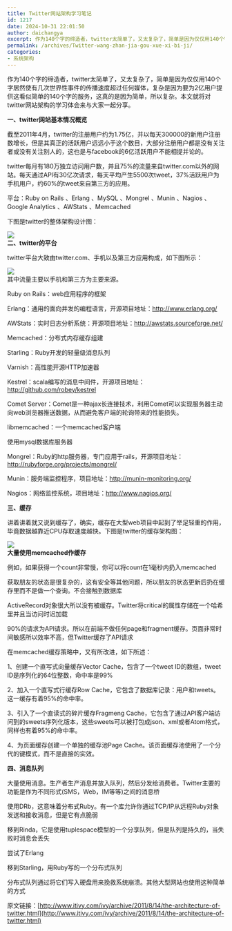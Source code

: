 ```yaml
---
title: Twitter网站架构学习笔记
id: 1217
date: 2024-10-31 22:01:50
author: daichangya
excerpt: 作为140个字的缔造者，twitter太简单了，又太复杂了，简单是因为仅仅用140个字居然使有几次世界性事件的传播速度超过任何媒体，复杂是因为要为2亿用户提供这看似简单的140个字的服务，这真的是因为简单，所以复杂。今天就结合网络上的一些资料，来浅谈一下我对twitter网站架构的学习体会，希望给路过的朋友一点启示.......
permalink: /archives/Twitter-wang-zhan-jia-gou-xue-xi-bi-ji/
categories:
- 系统架构
---
```


作为140个字的缔造者，twitter太简单了，又太复杂了，简单是因为仅仅用140个字居然使有几次世界性事件的传播速度超过任何媒体，复杂是因为要为2亿用户提供这看似简单的140个字的服务，这真的是因为简单，所以复杂。本文就将对twitter网站架构的学习体会来与大家一起分享。

**一、twitter网站基本情况概览**

截至2011年4月，twitter的注册用户约为1.75亿，并以每天300000的新用户注册数增长，但是其真正的活跃用户远远小于这个数目，大部分注册用户都是没有关注者或没有关注别人的，这也是与facebook的6亿活跃用户不能相提并论的。

twitter每月有180万独立访问用户数，并且75%的流量来自twitter.com以外的网站。每天通过API有30亿次请求，每天平均产生5500次tweet，37%活跃用户为手机用户，约60%的tweet来自第三方的应用。

平台：Ruby on Rails 、Erlang 、MySQL 、Mongrel 、Munin 、Nagios 、Google Analytics 、AWStats 、Memcached

下图是twitter的整体架构设计图：

  
![](http://dl.iteye.com/upload/attachment/0065/0910/6e02e5d5-2afb-3dcb-92d8-3f6d2fa147e4.jpg)  
 **二、twitter的平台**

twitter平台大致由twitter.com、手机以及第三方应用构成，如下图所示：

  
![](http://dl.iteye.com/upload/attachment/0065/0912/14f6314e-5e0e-3fc4-93b5-7f36278d5c18.jpg)  
 其中流量主要以手机和第三方为主要来源。

Ruby on Rails：web应用程序的框架

Erlang：通用的面向并发的编程语言，开源项目地址：http://www.erlang.org/

AWStats：实时日志分析系统：开源项目地址：http://awstats.sourceforge.net/

Memcached：分布式内存缓存组建

Starling：Ruby开发的轻量级消息队列

Varnish：高性能开源HTTP加速器

Kestrel：scala编写的消息中间件，开源项目地址：http://github.com/robey/kestrel

Comet Server：Comet是一种ajax长连接技术，利用Comet可以实现服务器主动向web浏览器推送数据，从而避免客户端的轮询带来的性能损失。

libmemcached：一个memcached客户端

使用mysql数据库服务器

Mongrel：Ruby的http服务器，专门应用于rails，开源项目地址：http://rubyforge.org/projects/mongrel/

Munin：服务端监控程序，项目地址：http://munin-monitoring.org/

Nagios：网络监控系统，项目地址：http://www.nagios.org/

**三、缓存**

讲着讲着就又说到缓存了，确实，缓存在大型web项目中起到了举足轻重的作用，毕竟数据越靠近CPU存取速度越快。下图是twitter的缓存架构图：

  
![](http://dl.iteye.com/upload/attachment/0065/0914/64085b25-ba41-39a3-a9fb-c70837e9c836.png)  
 **大量使用memcached作缓存**

例如，如果获得一个count非常慢，你可以将count在1毫秒内扔入memcached

获取朋友的状态是很复杂的，这有安全等其他问题，所以朋友的状态更新后扔在缓存里而不是做一个查询。不会接触到数据库

ActiveRecord对象很大所以没有被缓存。Twitter将critical的属性存储在一个哈希里并且当访问时迟加载

90%的请求为API请求。所以在前端不做任何page和fragment缓存。页面非常时间敏感所以效率不高，但Twitter缓存了API请求

在memcached缓存策略中，又有所改进，如下所述：

1、创建一个直写式向量缓存Vector Cache，包含了一个tweet ID的数组，tweet ID是序列化的64位整数，命中率是99%

2、加入一个直写式行缓存Row Cache，它包含了数据库记录：用户和tweets。这一缓存有着95%的命中率。

3、引入了一个直读式的碎片缓存Fragmeng Cache，它包含了通过API客户端访问到的sweets序列化版本，这些sweets可以被打包成json、xml或者Atom格式，同样也有着95%的命中率。

4、为页面缓存创建一个单独的缓存池Page Cache。该页面缓存池使用了一个分代的键模式，而不是直接的实效。

**四、消息队列**

大量使用消息。生产者生产消息并放入队列，然后分发给消费者。Twitter主要的功能是作为不同形式(SMS，Web，IM等等)之间的消息桥

使用DRb，这意味着分布式Ruby。有一个库允许你通过TCP/IP从远程Ruby对象发送和接收消息，但是它有点脆弱

移到Rinda，它是使用tuplespace模型的一个分享队列，但是队列是持久的，当失败时消息会丢失

尝试了Erlang

移到Starling，用Ruby写的一个分布式队列

分布式队列通过将它们写入硬盘用来挽救系统崩溃。其他大型网站也使用这种简单的方式

原文链接：[http://www.itivy.com/ivy/archive/2011/8/14/the-architecture-of-twitter.html](http://www.itivy.com/ivy/archive/2011/8/14/the-architecture-of-twitter.html)